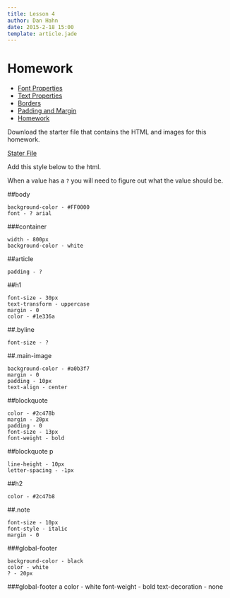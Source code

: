 ```yaml
---
title: Lesson 4
author: Dan Hahn
date: 2015-2-18 15:00
template: article.jade
---
```


# Homework

* [Font Properties]()
* [Text Properties](text.html)
* [Borders](borders.html)
* [Padding and Margin](padding-margin.html)
* [Homework](homework.html)


Download the starter file that contains the HTML and images for this homework.

[Stater File](homework-week4.zip)

Add this style below to the html.

When a value has a `?` you will need to figure out what the value should be.

##body

	background-color - #FF0000
	font - ? arial
	

##\#container

	width - 800px
	background-color - white
	

##article

	padding - ?


##h1

	font-size - 30px
	text-transform - uppercase
	margin - 0
	color - #1e336a


##.byline

	font-size - ?


##.main-image

	background-color - #a0b3f7
	margin - 0
	padding - 10px
	text-align - center


##blockquote

	color - #2c478b
	margin - 20px
	padding - 0
	font-size - 13px
	font-weight - bold


##blockquote p

	line-height - 10px
	letter-spacing - -1px


##h2

	color - #2c47b8


##.note

	font-size - 10px
	font-style - italic
	margin - 0

##\#global-footer

	background-color - black
	color - white
	? - 20px


##\#global-footer a
	color - white
	font-weight - bold
	text-decoration - none

<div class="homework-view" data-lesson="lesson4"></div>
	
